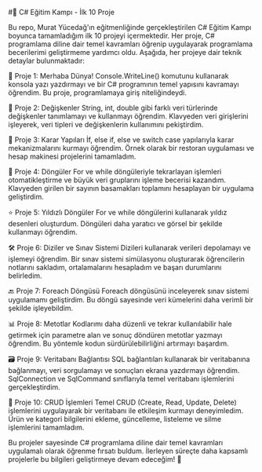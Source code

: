#🚀 C# Eğitim Kampı - İlk 10 Proje

Bu repo, Murat Yücedağ'ın eğitmenliğinde gerçekleştirilen C# Eğitim Kampı boyunca tamamladığım ilk 10 projeyi içermektedir. Her proje, C# programlama diline dair temel kavramları öğrenip uygulayarak programlama becerilerimi geliştirmeme yardımcı oldu. Aşağıda, her projeye dair teknik detaylar bulunmaktadır:

🎉 Proje 1: Merhaba Dünya!
Console.WriteLine() komutunu kullanarak konsola yazı yazdırmayı ve bir C# programının temel yapısını kavramayı öğrendim. Bu proje, programlamaya giriş niteliğindeydi.

🔄 Proje 2: Değişkenler
String, int, double gibi farklı veri türlerinde değişkenler tanımlamayı ve kullanmayı öğrendim. Klavyeden veri girişlerini işleyerek, veri tipleri ve değişkenlerin kullanımını pekiştirdim.

🧩 Proje 3: Karar Yapıları
İf, else if, else ve switch case yapılarıyla karar mekanizmalarını kurmayı öğrendim. Örnek olarak bir restoran uygulaması ve hesap makinesi projelerini tamamladım.

🔁 Proje 4: Döngüler
For ve while döngüleriyle tekrarlayan işlemleri otomatikleştirme ve büyük veri gruplarını işleme becerisi kazandım. Klavyeden girilen bir sayının basamakları toplamını hesaplayan bir uygulama geliştirdim.

⭐ Proje 5: Yıldızlı Döngüler
For ve while döngülerini kullanarak yıldız desenleri oluşturdum. Döngüleri daha yaratıcı ve görsel bir şekilde kullanmayı öğrendim.

🛠️ Proje 6: Diziler ve Sınav Sistemi
Dizileri kullanarak verileri depolamayı ve işlemeyi öğrendim. Bir sınav sistemi simülasyonu oluşturarak öğrencilerin notlarını sakladım, ortalamalarını hesapladım ve başarı durumlarını belirledim.

🔙 Proje 7: Foreach Döngüsü
Foreach döngüsünü inceleyerek sınav sistemi uygulamamı geliştirdim. Bu döngü sayesinde veri kümelerini daha verimli bir şekilde işleyebildim.

📊 Proje 8: Metotlar
Kodlarımı daha düzenli ve tekrar kullanılabilir hale getirmek için parametre alan ve sonuç döndüren metotlar yazmayı öğrendim. Bu yöntemle kodun sürdürülebilirliğini artırmayı başardım.

🗃️ Proje 9: Veritabanı Bağlantısı
SQL bağlantıları kullanarak bir veritabanına bağlanmayı, veri sorgulamayı ve sonuçları ekrana yazdırmayı öğrendim. SqlConnection ve SqlCommand sınıflarıyla temel veritabanı işlemlerini gerçekleştirdim.

🛒 Proje 10: CRUD İşlemleri
Temel CRUD (Create, Read, Update, Delete) işlemlerini uygulayarak bir veritabanı ile etkileşim kurmayı deneyimledim. Ürün ve kategori bilgilerini ekleme, güncelleme, listeleme ve silme işlemlerini tamamladım.

Bu projeler sayesinde C# programlama diline dair temel kavramları uygulamalı olarak öğrenme fırsatı buldum. İlerleyen süreçte daha kapsamlı projelerle bu bilgileri geliştirmeye devam edeceğim! 🎯
